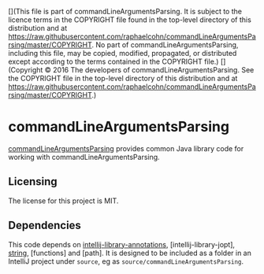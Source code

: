 [](This file is part of commandLineArgumentsParsing. It is subject to the licence terms in the COPYRIGHT file found in the top-level directory of this distribution and at https://raw.githubusercontent.com/raphaelcohn/commandLineArgumentsParsing/master/COPYRIGHT. No part of commandLineArgumentsParsing, including this file, may be copied, modified, propagated, or distributed except according to the terms contained in the COPYRIGHT file.)
[](Copyright © 2016 The developers of commandLineArgumentsParsing. See the COPYRIGHT file in the top-level directory of this distribution and at https://raw.githubusercontent.com/raphaelcohn/commandLineArgumentsParsing/master/COPYRIGHT.)

# commandLineArgumentsParsing

[commandLineArgumentsParsing] provides common Java library code for working with commandLineArgumentsParsing.


## Licensing

The license for this project is MIT.


## Dependencies

This code depends on [intellij-library-annotations], [intellij-library-jopt], [string], [functions] and [path]. It is designed to be included as a folder in an IntelliJ project under `source`, eg as `source/commandLineArgumentsParsing`.


[intellij-library-annotations]:  https://github.com/raphaelcohn/intellij-library-annotations "intellij-library-annotations GitHub page"
[intellij-library-annotations]:  https://github.com/raphaelcohn/intellij-library-jopt "intellij-library-jopt GitHub page"
[string]: https://github.com/raphaelcohn/string "string GitHub page"
[string]: https://github.com/raphaelcohn/functions "functions GitHub page"
[string]: https://github.com/raphaelcohn/path "path GitHub page"
[commandLineArgumentsParsing]: https://github.com/raphaelcohn/commandLineArgumentsParsing "commandLineArgumentsParsing GitHub page"
